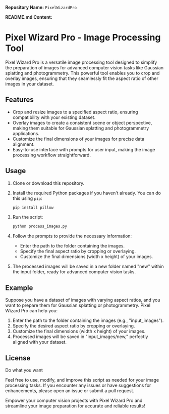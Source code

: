 **Repository Name:** `PixelWizardPro`

**README.md Content:**

# Pixel Wizard Pro - Image Processing Tool

Pixel Wizard Pro is a versatile image processing tool designed to simplify the preparation of images for advanced computer vision tasks like Gaussian splatting and photogrammetry. This powerful tool enables you to crop and overlay images, ensuring that they seamlessly fit the aspect ratio of other images in your dataset.

## Features

- Crop and resize images to a specified aspect ratio, ensuring compatibility with your existing dataset.
- Overlay images to create a consistent scene or object perspective, making them suitable for Gaussian splatting and photogrammetry applications.
- Customize the final dimensions of your images for precise data alignment.
- Easy-to-use interface with prompts for user input, making the image processing workflow straightforward.

## Usage

1. Clone or download this repository.

2. Install the required Python packages if you haven't already. You can do this using `pip`:

   ```bash
   pip install pillow
   ```

3. Run the script:

   ```bash
   python process_images.py
   ```

4. Follow the prompts to provide the necessary information:
   - Enter the path to the folder containing the images.
   - Specify the final aspect ratio by cropping or overlaying.
   - Customize the final dimensions (width x height) of your images.
   
5. The processed images will be saved in a new folder named "new" within the input folder, ready for advanced computer vision tasks.

## Example

Suppose you have a dataset of images with varying aspect ratios, and you want to prepare them for Gaussian splatting or photogrammetry. Pixel Wizard Pro can help you:

1. Enter the path to the folder containing the images (e.g., "input_images").
2. Specify the desired aspect ratio by cropping or overlaying.
3. Customize the final dimensions (width x height) of your images.
4. Processed images will be saved in "input_images/new," perfectly aligned with your dataset.

## License

Do what you want


Feel free to use, modify, and improve this script as needed for your image processing tasks. If you encounter any issues or have suggestions for enhancements, please open an issue or submit a pull request.

Empower your computer vision projects with Pixel Wizard Pro and streamline your image preparation for accurate and reliable results!
